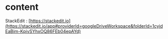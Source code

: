 # content

StackEdit : [https://stackedit.io](https://stackedit.io/app#providerId=googleDriveWorkspace&folderId=1cyidEaBim-KpivSYhxOQ86FEb04epAYd)
